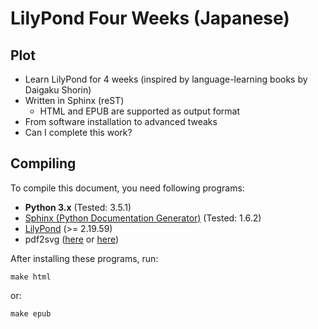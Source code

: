 LilyPond Four Weeks (Japanese)
==============================

## Plot

* Learn LilyPond for 4 weeks (inspired by language-learning books by Daigaku Shorin)
* Written in Sphinx (reST)
  * HTML and EPUB are supported as output format
* From software installation to advanced tweaks
* Can I complete this work?

## Compiling

To compile this document, you need following programs:

* **Python 3.x** (Tested: 3.5.1)
* [Sphinx (Python Documentation Generator)](http://www.sphinx-doc.org/) (Tested: 1.6.2)
* [LilyPond](http://lilypond.org/) (>= 2.19.59)
* pdf2svg ([here](http://www.cityinthesky.co.uk/opensource/pdf2svg/) or [here](https://github.com/dawbarton/pdf2svg))

After installing these programs, run:

```
make html
```

or:

```
make epub
```
